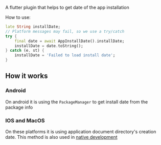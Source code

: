 A flutter plugin that helps to get date of the app installation

How to use:
```dart
late String installDate;
// Platform messages may fail, so we use a try/catch 
try {
    final date = await AppInstallDate().installDate;
    installDate = date.toString();
} catch (e, st) {
    installDate = 'Failed to load install date';
}
```

## How it works
### Android
On android it is using the `PackageManager` to get install date from the package info

### IOS and MacOS
On these platforms it is using application document directory's creation date. This method is also used in [native development](https://stackoverflow.com/questions/4090512/how-to-determine-the-date-an-app-is-installed-or-used-for-the-first-time) 
